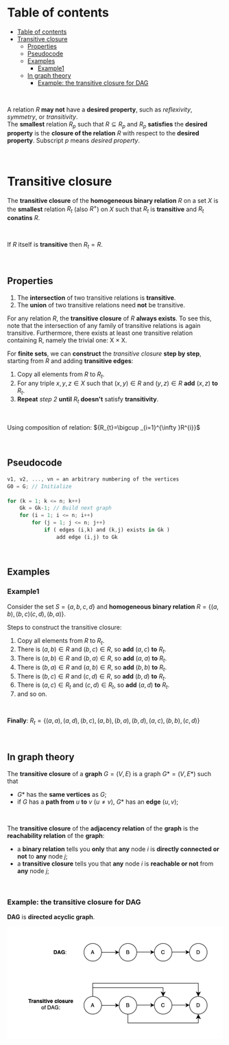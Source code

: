 # Table of contents
- [Table of contents](#table-of-contents)
- [Transitive closure](#transitive-closure)
  - [Properties](#properties)
  - [Pseudocode](#pseudocode)
  - [Examples](#examples)
    - [Example1](#example1)
  - [In graph theory](#in-graph-theory)
    - [Example: the transitive closure for DAG](#example-the-transitive-closure-for-dag)

<br>

A relation $R$ **may not** have a **desired property**, such as *reflexivity*, *symmetry*, or *transitivity*.<br>
The **smallest** relation $`R_p`$ such that $`R \subseteq R_p`$ and $`R_p`$ **satisfies** the **desired property** is the **closure of the relation** $R$ with respect to the **desired property**. Subscript $p$ means *desired property*.<br>

<br>

# Transitive closure
The **transitive closure** of the **homogeneous binary relation** $R$ on a set $X$ is the **smallest** relation $`R_t`$ (also $R^+$) on $X$ such that $`R_t`$ is **transitive** and $`R_t`$  **conatins** $R$.<br>

<br>

If $R$ itself is **transitive** then $`R_t = R`$.<br>

<br>

## Properties
1. The **intersection** of two transitive relations is **transitive**.
2. The **union** of two transitive relations need **not** be transitive.



For any relation $R$, the **transitive closure** of $R$ **always exists**. To see this, note that the intersection of any family of transitive relations is again transitive.
Furthermore, there exists at least one transitive relation containing R, namely the trivial one: X × X.


For **finite sets**, we can **construct** the *transitive closure* **step by step**, starting from $R$ and adding **transitive edges**:
1. Copy all elements from $R$ to $`R_t`$.
2. For any triple $x,y,z \in X$ such that $(x,y) \in R$ and $(y,z) \in R$ **add** $(x,z)$ **to** $`R_t`$.
3. **Repeat** *step 2* **until** $`R_t`$ **doesn't** satisfy **transitivity**.

<br>

Using composition of relation:
$`{R_{t}=\bigcup _{i=1}^{\infty }R^{i}}`$



<br>

## Pseudocode
```rust
v1, v2, ..., vn = an arbitrary numbering of the vertices     
G0 = G; // Initialize 

for (k = 1; k <= n; k++)
    Gk = Gk-1; // Build next graph
    for (i = 1; i <= n; i++)
        for (j = 1; j <= n; j++)
            if ( edges (i,k) and (k,j) exists in Gk )
                add edge (i,j) to Gk
```

<br>

## Examples
### Example1
Consider the set $S=\{a,b,c,d\}$ and **homogeneous binary relation** $R = \{(a,b),(b,c)(c,d),(b,a)\}$.<br>

Steps to construct the transitive closure:
1. Copy all elements from $R$ to $`R_t`$.
2. There is $(a,b) \in R$ and $(b,c) \in R$, so **add** $(a,c)$ **to** $`R_t`$.
3. There is $(a,b) \in R$ and $(b,a) \in R$, so **add** $(a,a)$ **to** $`R_t`$.
4. There is $(b,a) \in R$ and $(a,b) \in R$, so **add** $(b,b)$ **to** $`R_t`$.
5. There is $(b,c) \in R$ and $(c,d) \in R$, so **add** $(b,d)$ **to** $`R_t`$.
6. There is $`(a,c) \in R_t`$ and $`(c,d) \in R_t`$, so **add** $(a,d)$ **to** $`R_t`$.
7. and so on.

<br>

**Finally**:
$`R_t=\{(a,a),(a,d),(b,c),(a,b),(b,a),(b,d),(a,c),(b,b),(c,d)\}`$

<br>

## In graph theory
The **transitive closure** of a **graph** $G = (V,E)$ is a graph $G* = (V,E*)$ such that
- $G*$ has the **same vertices** as $G$;
- if $G$ has a **path from** $u$ **to** $v$ ($u \neq v$), $G*$ has an **edge** $(u,v)$;

<br>

The **transitive closure** of the **adjacency relation** of the **graph** is the **reachability relation** of the **graph**:
- a **binary relation** tells you **only** that **any** node $i$ is **directly connected or not** to **any** node $j$;
- a **transitive closure** tells you that **any** node $i$ is **reachable or not** from **any** node $j$;

<br>

### Example: the transitive closure for DAG
**DAG** is **directed acyclic graph**.<br>

![transitive-closure](/img/transitive-closure.png)